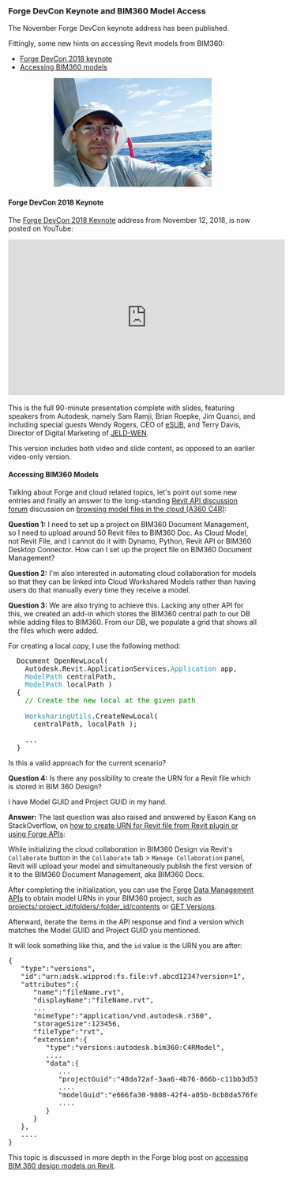 <head>
<meta http-equiv="Content-Type" content="text/html; charset=utf-8">
<link rel="stylesheet" type="text/css" href="bc.css">
<script src="https://cdn.rawgit.com/google/code-prettify/master/loader/run_prettify.js" type="text/javascript"></script>
</head>

<!---

#ForgeDevCon DevCon Keynote and BIM360 model access in the #RevitAPI @AutodeskForge @AutodeskRevit #bim #DynamoBim http://bit.ly/devconbim360

The November Forge DevCon keynote address has been published.
Fittingly, some new hints on accessing Revit models from BIM360
&ndash; Forge DevCon 2018 keynote
&ndash; Accessing BIM360 models...

-->

### Forge DevCon Keynote and BIM360 Model Access

The November Forge DevCon keynote address has been published.

Fittingly, some new hints on accessing Revit models from BIM360:

- [Forge DevCon 2018 keynote](#2) 
- [Accessing BIM360 models](#3) 

<center>
<img src="img/jim_quanci_pacific_cup.jpg" alt="Jim Quanci" width="320">
</center>

#### <a name="2"></a> Forge DevCon 2018 Keynote

The [Forge DevCon 2018 Keynote](https://youtu.be/lNlG00ZVUyI) address from November 12, 2018, is now posted on YouTube:

<center>
<iframe width="560" height="315" src="https://www.youtube.com/embed/lNlG00ZVUyI" frameborder="0" allow="accelerometer; autoplay; encrypted-media; gyroscope; picture-in-picture" allowfullscreen></iframe>
</center>

This is the full 90-minute presentation complete with slides, featuring speakers from Autodesk, namely Sam Ramji, Brian Roepke, Jim Quanci, and including special guests
Wendy Rogers, CEO of [eSUB](https://esub.com), and
Terry Davis, Director of Digital Marketing of [JELD-WEN](http://www.jeld-wen.com).

This version includes both video and slide content, as opposed to an earlier video-only version.


#### <a name="3"></a> Accessing BIM360 Models

Talking about Forge and cloud related topics, let's point out some new entries and finally an answer to 
the long-standing [Revit API discussion forum](http://forums.autodesk.com/t5/revit-api-forum/bd-p/160) discussion 
on [browsing model files in the cloud (A360 C4R)](https://forums.autodesk.com/t5/revit-api-forum/browsing-model-files-in-the-cloud-a360-c4r/m-p/8432797):

**Question 1:** I need to set up a project on BIM360 Document Management, so I need to upload around 50 Revit files to BIM360 Doc. As Cloud Model, not Revit File, and I cannot do it with Dynamo, Python, Revit API or BIM360 Desktop Connector. How can I set up the project file on BIM360 Document Management? 

**Question 2:** I'm also interested in automating cloud collaboration for models so that they can be linked into Cloud Workshared Models rather than having users do that manually every time they receive a model. 

**Question 3:** We are also trying to achieve this. Lacking any other API for this, we created an add-in which stores the BIM360 central path to our DB while adding files to BIM360. From our DB, we populate a grid that shows all the files which were added.

For creating a local copy, I use the following method:

<pre class="code">
  Document</span>&nbsp;OpenNewLocal(
&nbsp;&nbsp;&nbsp;&nbsp;Autodesk.Revit.ApplicationServices.<span style="color:#2b91af;">Application</span>&nbsp;app,
&nbsp;&nbsp;&nbsp;&nbsp;<span style="color:#2b91af;">ModelPath</span>&nbsp;centralPath,
&nbsp;&nbsp;&nbsp;&nbsp;<span style="color:#2b91af;">ModelPath</span>&nbsp;localPath&nbsp;)
&nbsp;&nbsp;{
&nbsp;&nbsp;&nbsp;&nbsp;<span style="color:green;">//&nbsp;Create&nbsp;the&nbsp;new&nbsp;local&nbsp;at&nbsp;the&nbsp;given&nbsp;path</span>
 
&nbsp;&nbsp;&nbsp;&nbsp;<span style="color:#2b91af;">WorksharingUtils</span>.CreateNewLocal(&nbsp;
&nbsp;&nbsp;&nbsp;&nbsp;&nbsp;&nbsp;centralPath,&nbsp;localPath&nbsp;);
 
&nbsp;&nbsp;&nbsp;&nbsp;...
&nbsp;&nbsp;}
</pre>

Is this a valid approach for the current scenario?

**Question 4:** Is there any possibility to create the URN for a Revit file which is stored in BIM 360 Design? 

I have Model GUID and Project GUID in my hand.

**Answer:** The last question was also raised and answered by Eason Kang on StackOverflow, 
on [how to create URN for Revit file from Revit plugin or using Forge APIs](https://stackoverflow.com/questions/53538382/how-to-create-urn-for-revit-file-from-revit-plugin-or-using-forge-apis):

While initializing the cloud collaboration in BIM360 Design via Revit's `Collaborate` button in the `Collaborate` tab &gt; `Manage Collaboration` panel, Revit will upload your model and simultaneously publish the first version of it to the BIM360 Document Management, aka BIM360 Docs.

After completing the initialization, you can use
the [Forge](https://autodesk-forge.github.io)
[Data Management APIs](https://forge.autodesk.com/en/docs/data/v2/developers_guide/overview) to
obtain model URNs in your BIM360 project, such
as [projects/:project_id/folders/:folder_id/contents](https://forge.autodesk.com/en/docs/data/v2/reference/http/projects-project_id-folders-folder_id-contents-GET)
or [GET Versions](https://developer.autodesk.com/en/docs/data/v2/reference/http/projects-project_id-items-item_id-versions-GET/?_ga=2.69623760.1996415122.1543328615-671758876.1517749558).

Afterward, iterate the items in the API response and find a version which matches the Model GUID and Project GUID you mentioned.

It will look something like this, and the `id` value is the URN you are after:

<pre class="code">
{  
   "type":"versions",
   "id":"urn:adsk.wipprod:fs.file:vf.abcd1234?version=1",
   "attributes":{  
      "name":"fileName.rvt",
      "displayName":"fileName.rvt",
      ...
      "mimeType":"application/vnd.autodesk.r360",
      "storageSize":123456,
      "fileType":"rvt",
      "extension":{  
         "type":"versions:autodesk.bim360:C4RModel",
         ....
         "data":{  
            ...
            "projectGuid":"48da72af-3aa6-4b76-866b-c11bb3d53883",
            ....
            "modelGuid":"e666fa30-9808-42f4-a05b-8cb8da576fe9",
            ....
         }
      }
   },
   ....
}
</pre>

This topic is discussed in more depth in the Forge blog post
on [accessing BIM 360 design models on Revit](https://forge.autodesk.com/blog/accessing-bim-360-design-models-revit).

